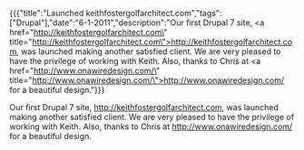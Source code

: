 {{{"title":"Launched keithfostergolfarchitect.com","tags":["Drupal"],"date":"6-1-2011","description":"Our first Drupal 7 site, <a href=\"http://keithfostergolfarchitect.com\" title=\"http://keithfostergolfarchitect.com\">http://keithfostergolfarchitect.com</a>, was launched making another satisfied client.  We are very pleased to have the privilege of working with Keith.  Also, thanks to Chris at <a href=\"http://www.onawiredesign.com/\" title=\"http://www.onawiredesign.com/\">http://www.onawiredesign.com/</a> for a beautiful design."}}}

Our first Drupal 7 site, <a href="http://keithfostergolfarchitect.com" title="http://keithfostergolfarchitect.com">http://keithfostergolfarchitect.com</a>, was launched making another satisfied client.  We are very pleased to have the privilege of working with Keith.  Also, thanks to Chris at <a href="http://www.onawiredesign.com/" title="http://www.onawiredesign.com/">http://www.onawiredesign.com/</a> for a beautiful design.